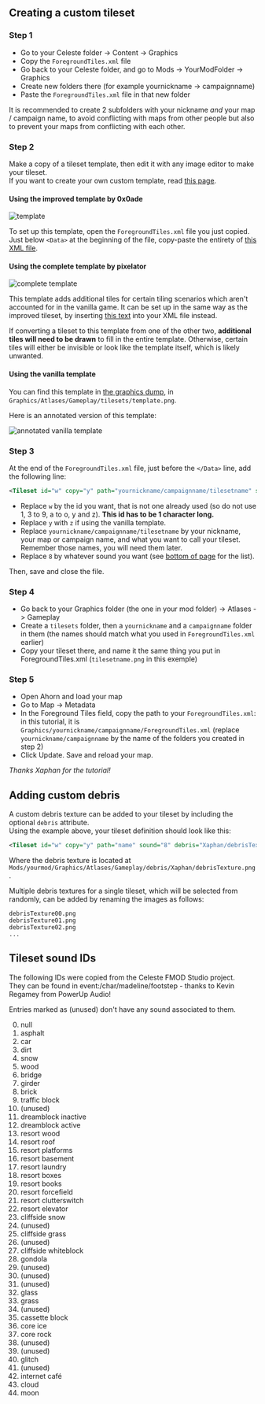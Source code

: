 ## Creating a custom tileset

### Step 1

* Go to your Celeste folder -> Content -> Graphics
* Copy the `ForegroundTiles.xml` file
* Go back to your Celeste folder, and go to Mods -> YourModFolder -> Graphics
* Create new folders there (for example yournickname -> campaignname)
* Paste the `ForegroundTiles.xml` file in that new folder

It is recommended to create 2 subfolders with your nickname _and_ your map / campaign name, to avoid conflicting with maps from other people but also to prevent your maps from conflicting with each other.

### Step 2

Make a copy of a tileset template, then edit it with any image editor to make your tileset.  
If you want to create your own custom template, read [this page](Tileset-Format-Reference).

#### Using the improved template by 0x0ade

![template](https://i.imgur.com/jUq838l.png)

To set up this template, open the `ForegroundTiles.xml` file you just copied. Just below `<Data>` at the beginning of the file, copy-paste the entirety of [this XML file](https://gist.github.com/0x0ade/3beb5eb3008f3f25be0b3204d1ee585a).

#### Using the complete template by pixelator

![complete template](https://cdn.discordapp.com/attachments/696801669517672658/785573985009532938/alternateTemplate.png)

This template adds additional tiles for certain tiling scenarios which aren't accounted for in the vanilla game. It can be set up in the same way as the improved tileset, by inserting [this text](https://cdn.discordapp.com/attachments/696801669517672658/785574087820705812/alt_tile.txt) into your XML file instead.

If converting a tileset to this template from one of the other two, **additional tiles will need to be drawn** to fill in the entire template. Otherwise, certain tiles will either be invisible or look like the template itself, which is likely unwanted.

#### Using the vanilla template

You can find this template in [the graphics dump](https://drive.google.com/file/d/1ITwCI2uJ7YflAG0OwBR4uOUEJBjwTCet/view), in `Graphics/Atlases/Gameplay/tilesets/template.png`.

Here is an annotated version of this template:

![annotated vanilla template](https://cdn.discordapp.com/attachments/663507492529111057/664207894480289792/unknown.png)

### Step 3

At the end of the `ForegroundTiles.xml` file, just before the `</Data>` line, add the following line:
```xml
<Tileset id="w" copy="y" path="yournickname/campaignname/tilesetname" sound="8"/>
```
* Replace `w` by the id you want, that is not one already used (so do not use 1, 3 to 9, a to o, y and z). **This id has to be 1 character long.**
* Replace `y` with `z` if using the vanilla template.
* Replace `yournickname/campaignname/tilesetname` by your nickname, your map or campaign name, and what you want to call your tileset. Remember those names, you will need them later.
* Replace `8` by whatever sound you want (see [bottom of page](#Tileset-sound-IDs) for the list).

Then, save and close the file.

### Step 4
* Go back to your Graphics folder (the one in your mod folder) -> Atlases -> Gameplay
* Create a `tilesets` folder, then a `yournickname` and a `campaignname` folder in them (the names should match what you used in `ForegroundTiles.xml` earlier)
* Copy your tileset there, and name it the same thing you put in ForegroundTiles.xml (`tilesetname.png` in this exemple)

### Step 5
* Open Ahorn and load your map
* Go to Map -> Metadata
* In the Foreground Tiles field, copy the path to your `ForegroundTiles.xml`: in this tutorial, it is `Graphics/yournickname/campaignname/ForegroundTiles.xml` (replace `yournickname/campaignname` by the name of the folders you created in step 2)
* Click Update. Save and reload your map.

_Thanks Xaphan for the tutorial!_

## Adding custom debris

A custom debris texture can be added to your tileset by including the optional `debris` attribute.  
Using the example above, your tileset definition should look like this:
```xml
<Tileset id="w" copy="y" path="name" sound="8" debris="Xaphan/debrisTexture"/>
```
Where the debris texture is located at `Mods/yourmod/Graphics/Atlases/Gameplay/debris/Xaphan/debrisTexture.png`.

Multiple debris textures for a single tileset, which will be selected from randomly, can be added by renaming the images as follows:
```
debrisTexture00.png
debrisTexture01.png
debrisTexture02.png
...
```


## Tileset sound IDs

The following IDs were copied from the Celeste FMOD Studio project.  
They can be found in event:/char/madeline/footstep - thanks to Kevin Regamey from PowerUp Audio!

Entries marked as (unused) don't have any sound associated to them.  

0. null
1. asphalt
2. car
3. dirt
4. snow
5. wood
6. bridge
7. girder
8. brick
9. traffic block
10. (unused)
11. dreamblock inactive
12. dreamblock active
13. resort wood
14. resort roof
15. resort platforms
16. resort basement
17. resort laundry
18. resort boxes
19. resort books
20. resort forcefield
21. resort clutterswitch
22. resort elevator
23. cliffside snow
24. (unused)
25. cliffside grass
26. (unused)
27. cliffside whiteblock
28. gondola
29. (unused)
30. (unused)
31. (unused)
32. glass
33. grass
34. (unused)
35. cassette block
36. core ice
37. core rock
38. (unused)
39. (unused)
40. glitch
41. (unused)
42. internet café
43. cloud
44. moon